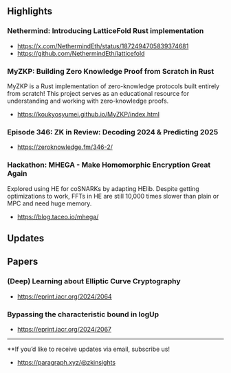 ## Highlights
### Nethermind: Introducing LatticeFold Rust implementation
- <https://x.com/NethermindEth/status/1872494705839374681>
- <https://github.com/NethermindEth/latticefold>
### MyZKP: Building Zero Knowledge Proof from Scratch in Rust
MyZKP is a Rust implementation of zero-knowledge protocols built entirely from scratch! This project serves as an educational resource for understanding and working with zero-knowledge proofs.
- <https://koukyosyumei.github.io/MyZKP/index.html>
### Episode 346: ZK in Review: Decoding 2024 & Predicting 2025
- <https://zeroknowledge.fm/346-2/>
### Hackathon: MHEGA - Make Homomorphic Encryption Great Again
Explored using HE for coSNARKs by adapting HElib. Despite getting optimizations to work, FFTs in HE are still 10,000 times slower than plain or MPC and need huge memory.
- <https://blog.taceo.io/mhega/>

## Updates

## Papers
### (Deep) Learning about Elliptic Curve Cryptography
- <https://eprint.iacr.org/2024/2064>
### Bypassing the characteristic bound in logUp
- <https://eprint.iacr.org/2024/2067>


---
**If you’d like to receive updates via email, subscribe us!

- <https://paragraph.xyz/@zkinsights>

